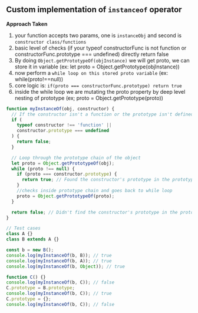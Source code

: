## Custom implementation of `instanceof` operator

**Approach Taken**

1. your function accepts two params, one is `instanceObj` and second is `constructor class/functions`
2. basic level of checks (if your typeof constructorFunc is not function or constructorFunc.prototype === undefined) directly return false
3. By doing `Object.getPrototypeOf(objInstance)` we will get proto, we can store it in variable (ex: let proto = Object.getPrototype(objInstance))
4. now perform a `while loop on this stored proto variable` (ex: while(proto!==null))
5. core logic is: `if(proto === constructorFunc.prototype) return true`
6. inside the while loop we are mutating the proto property by deep level nesting of prototype (ex; proto = Object.getPrototype(proto))

```js
function myInstanceOf(obj, constructor) {
  // If the constructor isn't a function or the prototype isn't defined, return false
  if (
    typeof constructor !== 'function' ||
    constructor.prototype === undefined
  ) {
    return false;
  }

  // Loop through the prototype chain of the object
  let proto = Object.getPrototypeOf(obj);
  while (proto !== null) {
    if (proto === constructor.prototype) {
      return true; // Found the constructor's prototype in the prototype chain
    }
    //checks inside prototype chain and goes back to while loop
    proto = Object.getPrototypeOf(proto);
  }

  return false; // Didn't find the constructor's prototype in the prototype chain
}

// Test cases
class A {}
class B extends A {}

const b = new B();
console.log(myInstanceOf(b, B)); // true
console.log(myInstanceOf(b, A)); // true
console.log(myInstanceOf(b, Object)); // true

function C() {}
console.log(myInstanceOf(b, C)); // false
C.prototype = B.prototype;
console.log(myInstanceOf(b, C)); // true
C.prototype = {};
console.log(myInstanceOf(b, C)); // false
```
